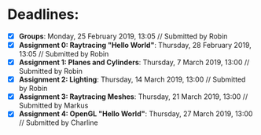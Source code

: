 # Deadlines:

- [x] **Groups**: Monday, 25 February 2019, 13:05 // Submitted by Robin
- [x] **Assignment 0: Raytracing "Hello World"**: Thursday, 28 February 2019, 13:05 // Submitted by Robin
- [x] **Assignment 1: Planes and Cylinders**: Thursday, 7 March 2019, 13:00 // Submitted by Robin
- [x] **Assignment 2: Lighting**: Thursday, 14 March 2019, 13:00 // Submitted by Robin
- [x] **Assignment 3: Raytracing Meshes**: Thursday, 21 March 2019, 13:00 // Submitted by Markus
- [x] **Assignment 4: OpenGL "Hello World"**: Thursday, 27 March 2019, 13:00 // Submitted by Charline
